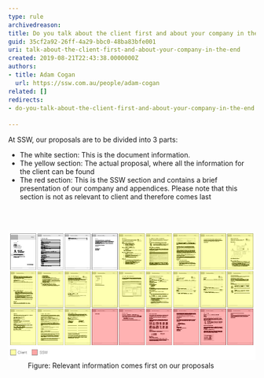 ```yaml
---
type: rule
archivedreason: 
title: Do you talk about the client first and about your company in the end?
guid: 35cf2a92-26ff-4a29-bbc0-48ba83bfe001
uri: talk-about-the-client-first-and-about-your-company-in-the-end
created: 2019-08-21T22:43:38.0000000Z
authors:
- title: Adam Cogan
  url: https://ssw.com.au/people/adam-cogan
related: []
redirects:
- do-you-talk-about-the-client-first-and-about-your-company-in-the-end

---
```



At SSW, our proposals are to be divided into 3 parts:<br><ul><li>The white section: This is the document information.</li><li>The yellow section: The actual proposal, where all the information for the client can be found</li><li>The red section: This is the SSW section and contains a brief presentation of our company and appendices. Please note that this section is not as relevant to client and therefore comes last<br></li></ul>
<br><excerpt class='endintro'></excerpt><br>
<dl class="image"><dt>​<img src="Proposals_ClientPagesFirst.jpg" alt="Proposals_ClientPagesFirst.jpg" /></dt><dd>​​Figure: Relevant information comes first on our proposals​​<br></dd></dl>


